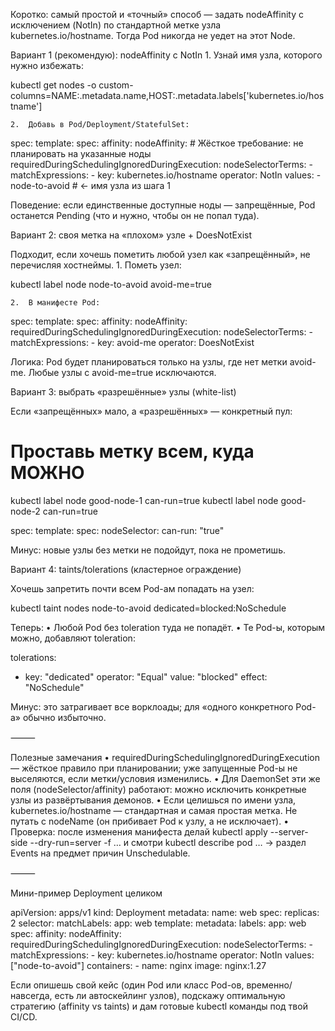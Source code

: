 Коротко: самый простой и «точный» способ — задать nodeAffinity с исключением (NotIn) по стандартной метке узла kubernetes.io/hostname. Тогда Pod никогда не уедет на этот Node.

Вариант 1 (рекомендую): nodeAffinity c NotIn
	1.	Узнай имя узла, которого нужно избежать:

kubectl get nodes -o custom-columns=NAME:.metadata.name,HOST:.metadata.labels['kubernetes\.io/hostname']

	2.	Добавь в Pod/Deployment/StatefulSet:

spec:
  template:
    spec:
      affinity:
        nodeAffinity:
          # Жёсткое требование: не планировать на указанные ноды
          requiredDuringSchedulingIgnoredDuringExecution:
            nodeSelectorTerms:
              - matchExpressions:
                  - key: kubernetes.io/hostname
                    operator: NotIn
                    values:
                      - node-to-avoid   # <- имя узла из шага 1

Поведение: если единственные доступные ноды — запрещённые, Pod останется Pending (что и нужно, чтобы он не попал туда).

Вариант 2: своя метка на «плохом» узле + DoesNotExist

Подходит, если хочешь пометить любой узел как «запрещённый», не перечисляя хостнеймы.
	1.	Пометь узел:

kubectl label node node-to-avoid avoid-me=true

	2.	В манифесте Pod:

spec:
  template:
    spec:
      affinity:
        nodeAffinity:
          requiredDuringSchedulingIgnoredDuringExecution:
            nodeSelectorTerms:
              - matchExpressions:
                  - key: avoid-me
                    operator: DoesNotExist

Логика: Pod будет планироваться только на узлы, где нет метки avoid-me. Любые узлы с avoid-me=true исключаются.

Вариант 3: выбрать «разрешённые» узлы (white-list)

Если «запрещённых» мало, а «разрешённых» — конкретный пул:

# Проставь метку всем, куда МОЖНО
kubectl label node good-node-1 can-run=true
kubectl label node good-node-2 can-run=true

spec:
  template:
    spec:
      nodeSelector:
        can-run: "true"

Минус: новые узлы без метки не подойдут, пока не прометишь.

Вариант 4: taints/tolerations (кластерное ограждение)

Хочешь запретить почти всем Pod-ам попадать на узел:

kubectl taint nodes node-to-avoid dedicated=blocked:NoSchedule

Теперь:
	•	Любой Pod без toleration туда не попадёт.
	•	Те Pod-ы, которым можно, добавляют toleration:

tolerations:
  - key: "dedicated"
    operator: "Equal"
    value: "blocked"
    effect: "NoSchedule"



Минус: это затрагивает все ворклоады; для «одного конкретного Pod-а» обычно избыточно.

⸻

Полезные замечания
	•	requiredDuringSchedulingIgnoredDuringExecution — жёсткое правило при планировании; уже запущенные Pod-ы не выселяются, если метки/условия изменились.
	•	Для DaemonSet эти же поля (nodeSelector/affinity) работают: можно исключить конкретные узлы из развёртывания демонов.
	•	Если целишься по имени узла, kubernetes.io/hostname — стандартная и самая простая метка. Не путать с nodeName (он прибивает Pod к узлу, а не исключает).
	•	Проверка: после изменения манифеста делай kubectl apply --server-side --dry-run=server -f … и смотри kubectl describe pod … → раздел Events на предмет причин Unschedulable.

⸻

Мини-пример Deployment целиком

apiVersion: apps/v1
kind: Deployment
metadata:
  name: web
spec:
  replicas: 2
  selector:
    matchLabels:
      app: web
  template:
    metadata:
      labels:
        app: web
    spec:
      affinity:
        nodeAffinity:
          requiredDuringSchedulingIgnoredDuringExecution:
            nodeSelectorTerms:
              - matchExpressions:
                  - key: kubernetes.io/hostname
                    operator: NotIn
                    values: ["node-to-avoid"]
      containers:
        - name: nginx
          image: nginx:1.27

Если опишешь свой кейс (один Pod или класс Pod-ов, временно/навсегда, есть ли автоскейлинг узлов), подскажу оптимальную стратегию (affinity vs taints) и дам готовые kubectl команды под твой CI/CD.
